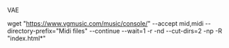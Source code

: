 VAE

 wget "https://www.vgmusic.com/music/console/" --accept mid,midi --directory-prefix="Midi files" --continue --wait=1 -r -nd --cut-dirs=2 -np -R "index.html*" 
